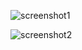 ![screenshot1](https://github.com/user-attachments/assets/14977faf-abb8-431e-8433-a9666ad93d07)

![screenshot2](https://github.com/user-attachments/assets/8d448653-5464-4f08-8e86-9f59d75b9d14)
